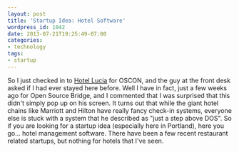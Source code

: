 ```yaml
---
layout: post
title: 'Startup Idea: Hotel Software'
wordpress_id: 1042
date: 2013-07-21T19:25:49-07:00
categories:
- technology
tags:
- startup
---
```

So I just checked in to [Hotel Lucia][lucia] for OSCON, and the guy at the front desk asked if I had ever stayed here
before.  Well I have in fact, just a few weeks ago for Open Source Bridge, and I commented that I was surprised that
this didn't simply pop up on his screen.  It turns out that while the giant hotel chains like Marriott and Hilton have
really fancy check-in systems, everyone else is stuck with a system that he described as "just a step above DOS".  So if
you are looking for a startup idea (especially here in Portland), here you go... hotel management software.  There have
been a few recent restaurant related startups, but nothing for hotels that I've seen.

[lucia]: http://www.hotellucia.com/
